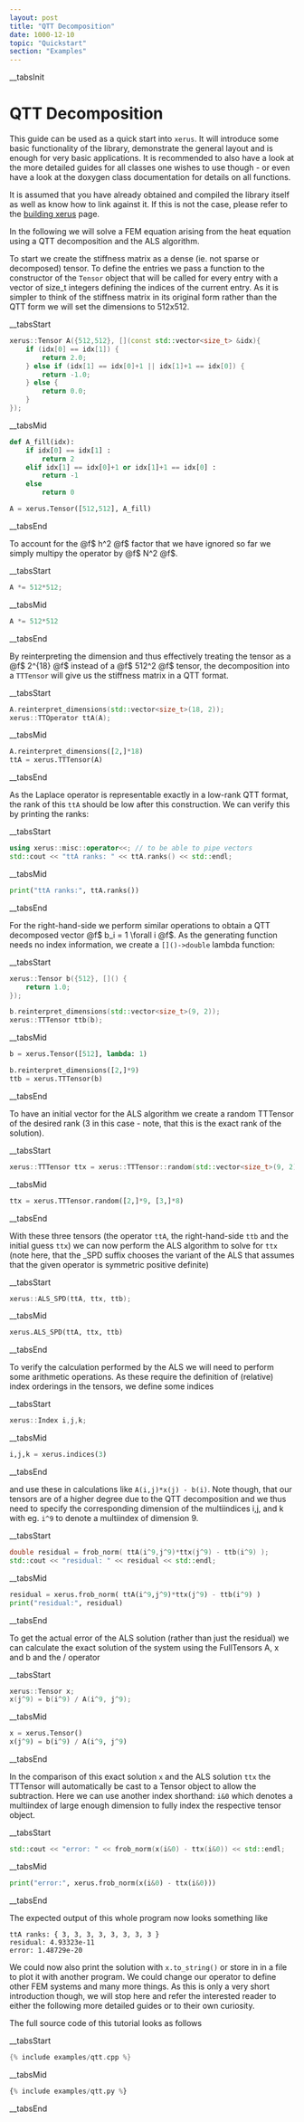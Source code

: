 ```yaml
---
layout: post
title: "QTT Decomposition"
date: 1000-12-10
topic: "Quickstart"
section: "Examples"
---
```

__tabsInit
# QTT Decomposition

This guide can be used as a quick start into `xerus`. It will introduce some basic functionality of the library,
demonstrate the general layout and is enough for very basic applications. It is recommended to also have a look
at the more detailed guides for all classes one wishes to use though - or even have a look at the doxygen class documentation for details on all functions.

It is assumed that you have already obtained and compiled the library itself as well as know how to link against it.
If this is not the case, please refer to the [building xerus](building_xerus) page.

In the following we will solve a FEM equation arising from the heat equation using a QTT decomposition and the ALS algorithm.

To start we create the stiffness matrix as a dense (ie. not sparse or decomposed) tensor.
To define the entries we pass a function to the constructor of the `Tensor` object that will be
called for every entry with a vector of size_t integers defining the indices of the current entry.
As it is simpler to think of the stiffness matrix in its original form rather than the QTT form we will 
set the dimensions to 512x512.

__tabsStart
~~~ cpp
xerus::Tensor A({512,512}, [](const std::vector<size_t> &idx){
	if (idx[0] == idx[1]) {
		return 2.0;
	} else if (idx[1] == idx[0]+1 || idx[1]+1 == idx[0]) {
		return -1.0;
	} else {
		return 0.0;
	}
});
~~~
__tabsMid
~~~ python
def A_fill(idx):
	if idx[0] == idx[1] :
		return 2
	elif idx[1] == idx[0]+1 or idx[1]+1 == idx[0] :
		return -1
	else
		return 0

A = xerus.Tensor([512,512], A_fill)
~~~
__tabsEnd

To account for the @f$ h^2 @f$ factor that we have ignored so far we simply multipy the operator by @f$ N^2 @f$.

__tabsStart
~~~ cpp
A *= 512*512;
~~~
__tabsMid
~~~ python
A *= 512*512
~~~
__tabsEnd

By reinterpreting the dimension and thus effectively treating the tensor as a @f$ 2^{18} @f$ instead of a @f$ 512^2 @f$ tensor,
the decomposition into a `TTTensor` will give us the stiffness matrix in a QTT format.

__tabsStart
~~~ cpp
A.reinterpret_dimensions(std::vector<size_t>(18, 2));
xerus::TTOperator ttA(A);
~~~
__tabsMid
~~~ python
A.reinterpret_dimensions([2,]*18)
ttA = xerus.TTTensor(A)
~~~
__tabsEnd

As the Laplace operator is representable exactly in a low-rank QTT format, the rank of this `ttA` should be low after this construction.
We can verify this by printing the ranks:

__tabsStart
~~~ cpp
using xerus::misc::operator<<; // to be able to pipe vectors
std::cout << "ttA ranks: " << ttA.ranks() << std::endl;
~~~
__tabsMid
~~~ python
print("ttA ranks:", ttA.ranks())
~~~
__tabsEnd

For the right-hand-side we perform similar operations to obtain a QTT decomposed vector @f$ b_i = 1 \forall i @f$.
As the generating function needs no index information, we create a `[]()->double` lambda function:

__tabsStart
~~~ cpp
xerus::Tensor b({512}, []() {
	return 1.0;
});

b.reinterpret_dimensions(std::vector<size_t>(9, 2));
xerus::TTTensor ttb(b);
~~~
__tabsMid
~~~ python
b = xerus.Tensor([512], lambda: 1)

b.reinterpret_dimensions([2,]*9)
ttb = xerus.TTTensor(b)
~~~
__tabsEnd

To have an initial vector for the ALS algorithm we create a random TTTensor of the desired rank 
(3 in this case - note, that this is the exact rank of the solution).

__tabsStart
~~~ cpp
xerus::TTTensor ttx = xerus::TTTensor::random(std::vector<size_t>(9, 2), std::vector<size_t>(8, 3));
~~~
__tabsMid
~~~ python
ttx = xerus.TTTensor.random([2,]*9, [3,]*8)
~~~
__tabsEnd

With these three tensors (the operator `ttA`, the right-hand-side `ttb` and the initial guess `ttx`)
we can now perform the ALS algorithm to solve for `ttx` (note here, that the _SPD suffix chooses the variant of the ALS
that assumes that the given operator is symmetric positive definite)

__tabsStart
~~~ cpp
xerus::ALS_SPD(ttA, ttx, ttb);
~~~
__tabsMid
~~~ python
xerus.ALS_SPD(ttA, ttx, ttb)
~~~
__tabsEnd

To verify the calculation performed by the ALS we will need to perform some arithmetic operations. 
As these require the definition of (relative) index orderings in the tensors, we define some indices

__tabsStart
~~~ cpp
xerus::Index i,j,k;
~~~
__tabsMid
~~~ python
i,j,k = xerus.indices(3)
~~~
__tabsEnd

and use these in calculations like `A(i,j)*x(j) - b(i)`. Note though, that our tensors are of a higher
degree due to the QTT decomposition and we thus need to specify the corresponding dimension of the
multiindices i,j, and k with eg. `i^9` to denote a multiindex of dimension 9.

__tabsStart
~~~ cpp
double residual = frob_norm( ttA(i^9,j^9)*ttx(j^9) - ttb(i^9) );
std::cout << "residual: " << residual << std::endl;
~~~
__tabsMid
~~~ python
residual = xerus.frob_norm( ttA(i^9,j^9)*ttx(j^9) - ttb(i^9) )
print("residual:", residual)
~~~
__tabsEnd

To get the actual error of the ALS solution (rather than just the residual) we can calculate the exact solution
of the system using the FullTensors A, x and b and the / operator

__tabsStart
~~~ cpp
xerus::Tensor x;
x(j^9) = b(i^9) / A(i^9, j^9);
~~~
__tabsMid
~~~ python
x = xerus.Tensor()
x(j^9) = b(i^9) / A(i^9, j^9)
~~~
__tabsEnd

In the comparison of this exact solution `x` and the ALS solution `ttx` the TTTensor will automatically be
cast to a Tensor object to allow the subtraction. Here we can use another index shorthand: `i&0` which denotes
a multiindex of large enough dimension to fully index the respective tensor object.

__tabsStart
~~~ cpp
std::cout << "error: " << frob_norm(x(i&0) - ttx(i&0)) << std::endl;
~~~
__tabsMid
~~~ python
print("error:", xerus.frob_norm(x(i&0) - ttx(i&0)))
~~~
__tabsEnd

The expected output of this whole program now looks something like
~~~
ttA ranks: { 3, 3, 3, 3, 3, 3, 3, 3 }
residual: 4.93323e-11
error: 1.48729e-20
~~~

We could now also print the solution with `x.to_string()` or store in in a file to plot it with another program.
We could change our operator to define other FEM systems and many more things. As this is only a very short
introduction though, we will stop here and refer the interested reader to either the following more detailed guides or
to their own curiosity.


The full source code of this tutorial looks as follows

__tabsStart
~~~ cpp
{% include examples/qtt.cpp %}
~~~
__tabsMid
~~~ python
{% include examples/qtt.py %}
~~~
__tabsEnd

